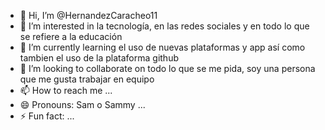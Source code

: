 - 👋 Hi, I’m @HernandezCaracheo11
- 👀 I’m interested in la tecnología, en las redes sociales y en todo lo que se refiere a la educación
- 🌱 I’m currently learning el uso de nuevas plataformas y app así como tambien el uso de la plataforma github
- 💞️ I’m looking to collaborate on todo lo que se me pida, soy una persona que me gusta trabajar en equipo
- 📫 How to reach me ...
- 😄 Pronouns: Sam o Sammy ...
- ⚡ Fun fact: ...

<!---
HernandezCaracheo11/HernandezCaracgeo11 is a ✨ special ✨ repository because its `README.md` (this file) appears on your GitHub profile.
You can click the Preview link to take a look at your changes.
--->
